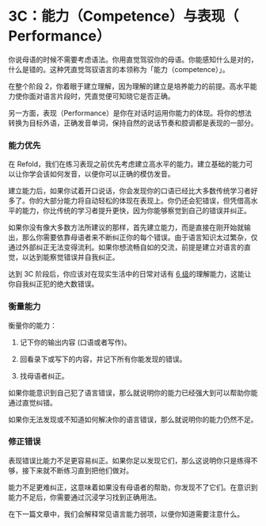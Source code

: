 # 3C：能力（Competence）与表现（ Performance）

你说母语的时候不需要考虑语法。你用直觉驾驭你的母语。你能感知什么是对的，什么是错的。这种凭直觉驾驭语言的本领称为「能力（competence）」。

在整个阶段 2，你着眼于建立理解，因为理解的建立是培养能力的前提。高水平能力使你面对语言片段时，凭直觉便可知晓它是否正确。

另一方面，表现（Performance）是你在对话时运用你能力的体现。将你的想法转换为目标外语，正确发音单词，保持自然的说话节奏和腔调都是表现的一部分。

### 能力优先

在 Refold，我们在练习表现之前优先考虑建立高水平的能力。建立基础的能力可以让你学会该如何发音，以便你可以正确的模仿发音。

建立能力后，如果你试着开口说话，你会发现你的口语已经比大多数传统学习者好多了。你的大部分能力将自动轻松的体现在表现上。你仍还会犯错误，但凭借高水平的能力，你比传统的学习者提升更快，因为你能够察觉到自己的错误并纠正。

如果你没有像大多数方法所建议的那样，首先建立能力，而是直接在刚开始就输出，那么你需要依靠母语者来不断纠正你的每个错误。由于语言知识太过繁杂，仅通过外部纠正无法变得流利。如果你想流畅自如的交流，前提是建立对语言的直觉，以达到能察觉错误并自我纠正。

达到 3C 阶段后，你应该对在现实生活中的日常对话有 [6 级](https://refold.la/simplified/stage-2/a/measure-comprehension#Level-6-Automatic)的理解能力，这能让你自我纠正犯的绝大数错误。

### 衡量能力

衡量你的能力：

1.  记下你的输出内容 (口语或者写作)。

2. 回看录下或写下的内容，并记下所有你能发现的错误。

3. 找母语者纠正。

如果你能意识到自己犯了语言错误，那么就说明你的能力已经强大到可以帮助你能通过直觉纠错。

如果你无法发现或不知道如何解决你的语言错误，那么就说明你的能力仍然不足。

### 修正错误

表现错误比能力不足更容易纠正。如果你足以发现它们，那么这说明你只是练得不够，接下来就不断练习直到把他们做对。

能力不足更难纠正，这意味着如果没有母语者的帮助，你发现不了它们。在意识到能力不足后，你需要通过沉浸学习找到正确用法。

在下一篇文章中，我们会解释常见语言能力弱项，以便你知道需要注意什么。